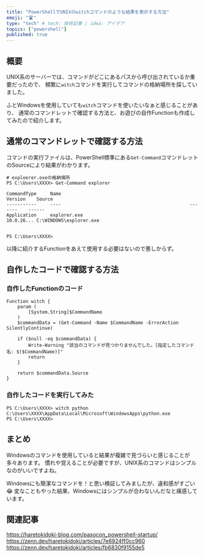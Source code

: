 ```yaml
---
title: "PowerShellでUNIXのwitchコマンドのような結果を表示する方法"
emoji: "🛣"
type: "tech" # tech: 技術記事 / idea: アイデア
topics: ["powershell"]
published: true
---
```

## 概要

UNIX系のサーバーでは、コマンドがどこにあるパスから呼び出されているか重要だったので、
頻繁に`witch`コマンドを実行してコマンドの格納場所を探していました。

ふとWindowsを使用していても`witch`コマンドを使いたいなぁと感じることがあり、
通常のコマンドレットで確認する方法と、お遊びの自作Functionも作成してみたので紹介します。

## 通常のコマンドレットで確認する方法

コマンドの実行ファイルは、PowerShell標準にある`Get-Command`コマンドレットのSourceにより結果がわかります。

```powershell:Get-Commandコマンドレットでコマンドのパスを確認
# exploerer.exeの格納場所
PS C:\Users\XXXX> Get-Command explorer

CommandType     Name                                               Version    Source
-----------     ----                                               -------    ------
Application     explorer.exe                                       10.0.26... C:\WINDOWS\explorer.exe


PS C:\Users\XXXX>
```

以降に紹介するFunctionをあえて使用する必要はないので悪しからず。

## 自作したコードで確認する方法

### 自作したFunctionのコード

```powershell:バイナリデータのパスのみ返すwitchコマンド
Function witch {
    param (
        [System.String]$CommandName
    )
    $commandData = (Get-Command -Name $CommandName -ErrorAction SilentlyContinue)

    if ($null -eq $commandData) {
        Write-Warning "該当のコマンドが見つかりませんでした。[指定したコマンド名: $($CommandName)]"
        return
    }

    return $commandData.Source
}
```

### 自作したコードを実行してみた

```powershell:自作Functionでpythonの実行ファイルの格納先を取得
PS C:\Users\XXXX> witch python
C:\Users\XXXX\AppData\Local\Microsoft\WindowsApps\python.exe
PS C:\Users\XXXX>
```

## まとめ

Windowsのコマンドを使用していると結果が複雑で見づらいと感じることが多々あります。
慣れや覚えることが必要ですが、UNIX系のコマンドはシンプルなのがいいですよね。

Windowsにも簡潔なコマンドを！と思い検証してみましたが、違和感がすごい 😂
変なこともやった結果、Windowsにはシンプルが合わないんだなと痛感しています。

## 関連記事

https://haretokidoki-blog.com/pasocon_powershell-startup/
https://zenn.dev/haretokidoki/articles/7e6924ff0cc960
https://zenn.dev/haretokidoki/articles/fb6830f9155de5

